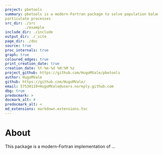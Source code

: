 ```yaml
---
project: pbetools
summary: pbetools is a modern-Fortran package to solve population balance equations for 
particulate processes
src_dir: ./src
         ./example
include_dir: ./include
output_dir: ./_site
page_dir: ./doc
source: true
proc_internals: true
graph: true
coloured_edges: true
print_creation_date: true
creation_date: %Y-%m-%d %H:%M %z
project_github: https://github.com/HugoMVale/pbetools
author: HugoMVale
github: https://github.com/HugoMVale/
email: 57530119+HugoMVale@users.noreply.github.com
dbg: true
predocmark: >
docmark_alt: #
predocmark_alt: <
md_extensions: markdown.extensions.toc
---
```


About
=====

This package is a modern-Fortran implementation of ...
